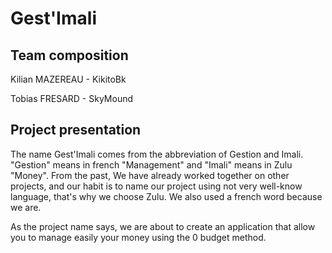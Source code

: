 # Gest'Imali
## Team composition 
Kilian MAZEREAU - KikitoBk

Tobias FRESARD - SkyMound
## Project presentation
The name Gest'Imali comes from the abbreviation of Gestion and Imali. "Gestion" means in french "Management" and "Imali" means in Zulu "Money". From the past, We have already worked together on other projects, and our habit is to name our project using not very well-know language, that's why we choose Zulu. We also used a french word because we are.

As the project name says, we are about to create an application that allow you to manage easily your money using the 0 budget method. 
